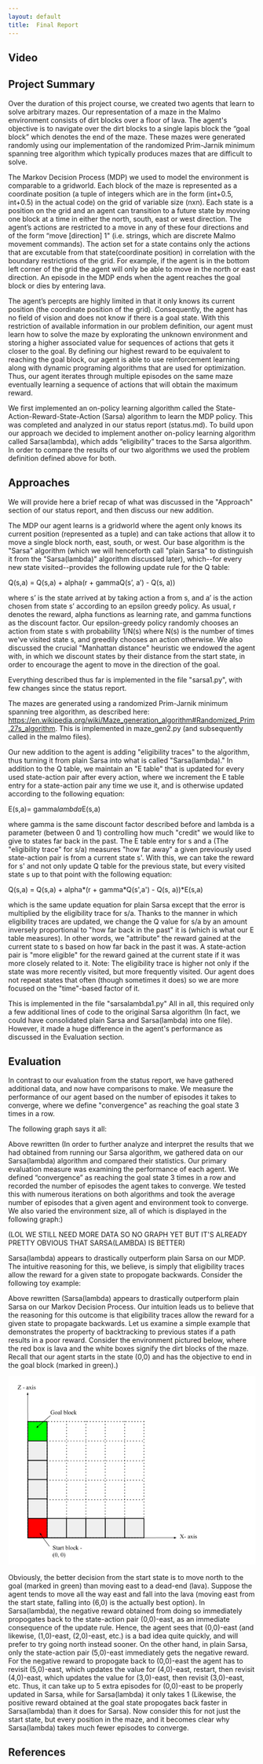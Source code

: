 ```yaml
---
layout: default
title:  Final Report
---
```


## Video


## Project Summary
Over the duration of this project course, we created two agents that learn to solve arbitrary mazes. Our representation of a maze in the Malmo environment consists of dirt blocks over a floor of lava. The agent's objective is to navigate over the dirt blocks to a single lapis block the “goal block” which denotes the end of the maze. These mazes were generated randomly using our implementation of the randomized Prim-Jarnik minimum spanning tree algorithm which typically produces mazes that are difficult to solve.

The Markov Decision Process (MDP) we used to model the environment is comparable to a gridworld. Each block of the maze is represented as a coordinate position (a tuple of integers which are in the form (int+0.5, int+0.5) in the actual code) on the grid of variable size (nxn). Each state is a position on the grid and an agent can transition to a future state by moving one block at a time in either the north, south, east or west direction. The agent’s actions are restricted to a move in any of these four directions and of the form “move [direction] 1" (i.e. strings, which are discrete Malmo movement commands). The action set for a state contains only the actions that are excutable from that state(coordinate position) in correlation with the boundary restrictions of the grid. For example, if the agent is in the bottom left corner of the grid the agent will only be able to move in the north or east direction. An episode in the MDP ends when the agent reaches the goal block or dies by entering lava. 

The agent’s percepts are highly limited in that it only knows its current position (the coordinate position of the grid). Consequently, the agent has no field of vision and does not know if there is a goal state. With this restriction of available information in our problem definition, our agent must learn how to solve the maze by explorating the unknown environment and storing a higher associated value for sequences of actions that gets it closer to the goal. By defining our highest reward to be equivalent to reaching the goal block, our agent is able to use reinforcement learning along with dynamic programing algorithms that are used for optimization. Thus, our agent iterates through multiple episodes on the same maze eventually learning a sequence of actions that will obtain the maximum reward. 
 
We first implemented an on-policy learning algorithm called the State-Action-Reward-State-Action (Sarsa) algorithm to learn the MDP policy. This was completed and analyzed in our status report (status.md). To build upon our approach we decided to implement another on-policy learning algorithm called Sarsa(lambda), which adds “eligibility” traces to the Sarsa algorithm. In order to compare the results of our two algorithms we used the problem definition defined above for both. 



## Approaches
We will provide here a brief recap of what was discussed in the "Approach" section of our status report, and then discuss our new addition.

The MDP our agent learns is a gridworld where the agent only knows its current position (represented as a tuple) and can take actions that allow it to move a single block north, east, south, or west. Our base algorithm is the "Sarsa" algorithm (which we will henceforth call "plain Sarsa" to distinguish it from the "Sarsa(lambda)" algorithm discussed later), which--for every new state visited--provides the following update rule for the Q table:

Q(s,a) = Q(s,a) + alpha(r + gammaQ(s’, a’) - Q(s, a))

where s’ is the state arrived at by taking action a from s, and a’ is the action chosen from state s’ according to an epsilon greedy policy. As usual, r denotes the reward, alpha functions as learning rate, and gamma functions as the discount factor. Our epsilon-greedy policy randomly chooses an action from state s with probability 1/N(s) where N(s) is the number of times we've visited state s, and greedily chooses an action otherwise. We also discussed the crucial "Manhattan distance" heuristic we endowed the agent with, in which we discount states by their distance from the start state, in order to encourage the agent to move in the direction of the goal.

Everything described thus far is implemented in the file "sarsa1.py", with few changes since the status report.

The mazes are generated using a randomized Prim-Jarnik minimum spanning tree algorithm, as described here: https://en.wikipedia.org/wiki/Maze_generation_algorithm#Randomized_Prim.27s_algorithm. This is implemented in maze_gen2.py (and subsequently called in the malmo files).

Our new addition to the agent is adding "eligibility traces" to the algorithm, thus turning it from plain Sarsa into what is called "Sarsa(lambda)." In addition to the Q table, we maintain an "E table" that is updated for every used state-action pair after every action, where we increment the E table entry for a state-action pair any time we use it, and is otherwise updated according to the following equation:

E(s,a)= gamma*lambda*E(s,a)

where gamma is the same discount factor described before and lambda is a parameter (between 0 and 1) controlling how much "credit" we would like to give to states far back in the past. The E table entry for s and a (The "eligibility trace" for s/a) measures "how far away" a given previously used state-action pair is from a current state s'. With this, we can take the reward for s' and not only update Q table for the previous state, but every visited state s up to that point with the following equation:

Q(s,a) = Q(s,a) + alpha*(r + gamma*Q(s',a') - Q(s, a))*E(s,a)

which is the same update equation for plain Sarsa except that the error is multiplied by the eligibility trace for s/a. Thanks to the manner in which eligibility traces are updated, we change the Q value for s/a by an amount inversely proportional to "how far back in the past" it is (which is what our E table measures). In other words, we "attribute" the reward gained at the current state to s based on how far back in the past it was. A state-action pair is "more eligible" for the reward gained at the current state if it was more closely related to it. Note: The eligibility trace is higher not only if the state was more recently visited, but more frequently visited. Our agent does not repeat states that often (though sometimes it does) so we are more focused on the "time"-based factor of it.

This is implemented in the file "sarsalambda1.py" All in all, this required only a few additional lines of code to the original Sarsa algorithm (In fact, we could have consolidated plain Sarsa and Sarsa(lambda) into one file). However, it made a huge difference in the agent's performance as discussed in the Evaluation section.
 
## Evaluation
In contrast to our evaluation from the status report, we have gathered additional data, and now have comparisons to make. We measure the performance of our agent based on the number of episodes it takes to converge, where we define "convergence" as reaching the goal state 3 times in a row.

The following graph says it all:

Above rewritten (In order to further analyze and interpret the results that we had obtained from running our Sarsa algorithm, we gathered data on our Sarsa(lambda) algorithm and compared their statistics. 
Our primary evaluation measure was examining the performance of each agent. We defined “convergence” as reaching the goal state 3 times in a row and recorded the number of episodes the agent takes to converge. We tested this with numerous iterations on both algorithms and took the average number of episodes that a given agent and environment took to converge. We also varied the environment size, all of which is displayed in the following graph:)


(LOL WE STILL NEED MORE DATA SO NO GRAPH YET BUT IT'S ALREADY PRETTY OBVIOUS THAT SARSA(LAMBDA) IS BETTER)

Sarsa(lambda) appears to drastically outperform plain Sarsa on our MDP. The intuitive reasoning for this, we believe, is simply that eligibility traces allow the reward for a given state to propogate backwards. Consider the following toy example:

Above rewritten (Sarsa(lambda) appears to drastically outperform plain Sarsa on our Markov Decision Process. Our intuition leads us to believe that the reasoning for this outcome is that eligibility traces allow the reward for a given state to propagate backwards. Let us examine a simple example that demonstrates the property of backtracking to previous states if a path results in a poor reward. 
Consider the environment pictured below, where the red box is lava and the white boxes signify the dirt blocks of the maze. Recall that our agent starts in the state (0,0) and has the objective to end in the goal block (marked in green).)


<img src="Maze ex.png">

Obviously, the better decision from the start state is to move north to the goal (marked in green) than moving east to a dead-end (lava). Suppose the agent tends to move all the way east and fall into the lava (moving east from the start state, falling into (6,0) is the actually best option). In Sarsa(lambda), the negative reward obtained from doing so immediately propogates back to the state-action pair (0,0)-east, as an immediate consequence of the update rule. Hence, the agent sees that (0,0)-east (and likewise, (1,0)-east, (2,0)-east, etc.) is a bad idea quite quickly, and will prefer to try going north instead sooner. On the other hand, in plain Sarsa, only the state-action pair (5,0)-east immediately gets the negative reward. For the negative reward to propogate back to (0,0)-east the agent has to revisit (5,0)-east, which updates the value for (4,0)-east, restart, then revisit (4,0)-east, which updates the value for (3,0)-east, then revisit (3,0)-east, etc. Thus, it can take up to 5 extra episodes for (0,0)-east to be properly updated in Sarsa, while for Sarsa(lambda) it only takes 1 (Likewise, the positive reward obtained at the goal state propogates back faster in Sarsa(lambda) than it does for Sarsa). Now consider this for not just the start state, but every position in the maze, and it becomes clear why Sarsa(lambda) takes much fewer episodes to converge.

## References
